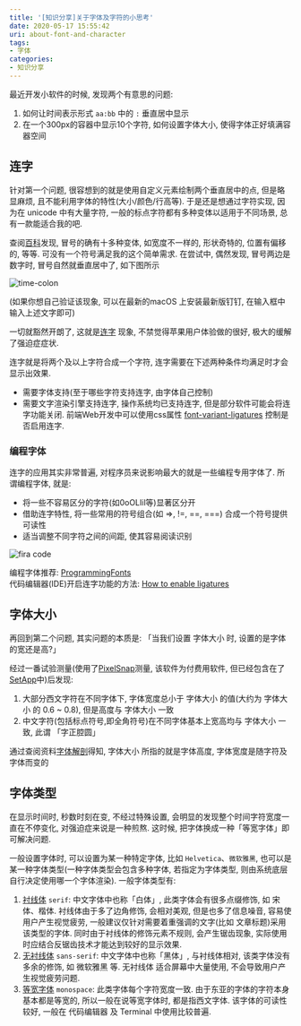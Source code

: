 ```yaml
---
title: '[知识分享]关于字体及字符的小思考'
date: 2020-05-17 15:55:42
uri: about-font-and-character
tags:
- 字体
categories:
- 知识分享
---
```

最近开发小软件的时候, 发现两个有意思的问题:
1. 如何让时间表示形式 `aa:bb` 中的 `:` 垂直居中显示
2. 在一个300px的容器中显示10个字符, 如何设置字体大小, 使得字体正好填满容器空间

## 连字
针对第一个问题, 很容想到的就是使用自定义元素绘制两个垂直居中的点, 但是略显麻烦, 且不能利用字体的特性(大小/颜色/行高等). 于是还是想通过字符实现, 因为在 unicode 中有大量字符, 一般的标点字符都有多种变体以适用于不同场景, 总有一款能适合我的吧. 

查阅[百科](https://en.wikipedia.org/wiki/Colon_(punctuation)#Computing)发现, 冒号的确有十多种变体, 如宽度不一样的, 形状奇特的, 位置有偏移的, 等等. 可没有一个符号满足我的这个简单需求. 在尝试中, 偶然发现, 冒号两边是数字时, 冒号自然就垂直居中了, 如下图所示

![time-colon](https://yqlgmg.bn.files.1drv.com/y4mRDAovIeNXMjZ4D6PHmHqwOw0Yu8WcnbjXSaVHJ7AyvKXFNA47Dh7BbS-0-1H95FfZKWbeZyOXoCakLXn34nI5SMcCDPt-aC17Z4UL4UYcosFJQM6BYMzRvimXKfF9HH78xO5hc4cTAyBznTVDiKHhCCQH_liabO4lc8NanghuZJgBk83TjwcMCuyPziG0yoQ3C0rUCd2uKyDh0eBh-SElg)

(如果你想自己验证该现象, 可以在最新的macOS 上安装最新版钉钉, 在输入框中输入上述文字即可)

一切就豁然开朗了, 这就是[连字](https://zh.wikipedia.org/wiki/%E5%90%88%E5%AD%97) 现象, 不禁觉得苹果用户体验做的很好, 极大的缓解了强迫症症状.

连字就是将两个及以上字符合成一个字符, 连字需要在下述两种条件均满足时才会显示出效果.
* 需要字体支持(至于哪些字符支持连字, 由字体自己控制)
* 需要文字渲染引擎支持连字, 操作系统均已支持连字, 但是部分软件可能会将连字功能关闭. 前端Web开发中可以使用css属性 [font-variant-ligatures](https://developer.mozilla.org/en-US/docs/Web/CSS/font-variant-ligatures) 控制是否启用连字.



### 编程字体
连字的应用其实非常普遍, 对程序员来说影响最大的就是一些编程专用字体了. 所谓编程字体, 就是:
* 将一些不容易区分的字符(如0oOLIil等)显著区分开
* 借助连字特性, 将一些常用的符号组合(如 =>, !=, ==, ===) 合成一个符号提供可读性
* 适当调整不同字符之间的间距, 使其容易阅读识别

![fira code](https://bn1305files.storage.live.com/y4mXcm-u8WWUgw1rDHJZjoBPc6nj3wXvJAO59wIu2ZE4FSCrKfPXAbVittLHpZyiebyqYChqqAo5IrSIUJEfM31jDVsD4U_y4pYLH8Ks3F71M1iwmCef-I-p33yB3tpL7LVoFYXQXsTehfOOXavhZEegnVgF3Vht5d8XQTBEJb9utxijXXWUct0hqbuF4WZe8FlMyFStAmcUF0h6DFzkwsppw/fira-code.svg?psid=1&width=1360&height=2048)


编程字体推荐: [ProgrammingFonts](https://github.com/ProgrammingFonts/ProgrammingFonts)  
代码编辑器(IDE)开启连字功能的方法: [How to enable ligatures](https://github.com/tonsky/FiraCode/wiki)


## 字体大小
再回到第二个问题, 其实问题的本质是: 「当我们设置 字体大小 时, 设置的是字体的宽还是高?」

经过一番试验测量(使用了[PixelSnap](https://getpixelsnap.com/)测量, 该软件为付费用软件, 但已经包含在了[SetApp](https://go.setapp.com/invite/johm1)中)后发现:
1. 大部分西文字符在不同字体下, 字体宽度总小于 字体大小 的值(大约为 字体大小 的 0.6 ~ 0.8), 但是高度与 字体大小 一致
2. 中文字符(包括标点符号,即全角符号)在不同字体基本上宽高均与 字体大小 一致, 此谓 「字正腔圆」

通过查阅资料[字体解剖](https://en.wikipedia.org/wiki/Typeface_anatomy)得知, 字体大小 所指的就是字体高度, 字体宽度是随字符及字体而变的

## 字体类型
在显示时间时, 秒数时刻在变, 不经过特殊设置, 会明显的发现整个时间字符宽度一直在不停变化, 对强迫症来说是一种煎熬. 这时候, 把字体换成一种「等宽字体」即可解决问题.

一般设置字体时, 可以设置为某一种特定字体, 比如 `Helvetica`、`微软雅黑`, 也可以是某一种字体类型(一种字体类型会包含多种字体, 若指定为字体类型, 则由系统底层自行决定使用哪一个字体渲染). 一般字体类型有:
1. [衬线体](https://zh.wikipedia.org/wiki/%E8%A1%AC%E7%BA%BF%E4%BD%93) `serif`: 中文字体中也称「白体」, 此类字体会有很多点缀修饰, 如 宋体、楷体. 衬线体由于多了边角修饰, 会相对美观, 但是也多了信息噪音, 容易使用户产生视觉疲劳, 一般建议仅针对需要着重强调的文字(比如 文章标题)采用该类型的字体. 同时由于衬线体的修饰元素不规则, 会产生锯齿现象, 实际使用时应结合反锯齿技术才能达到较好的显示效果.
2. [无衬线体](https://zh.wikipedia.org/zh-cn/%E6%97%A0%E8%A1%AC%E7%BA%BF%E4%BD%93) `sans-serif`: 中文字体中也称「黑体」, 与衬线体相对, 该类字体没有多余的修饰, 如 微软雅黑 等. 无衬线体 适合屏幕中大量使用, 不会导致用户产生视觉疲劳问题.
3. [等宽字体](https://zh.wikipedia.org/wiki/%E7%AD%89%E5%AE%BD%E5%AD%97%E4%BD%93) `monospace`: 此类字体每个字符宽度一致. 由于东亚的字体的字符本身基本都是等宽的, 所以一般在说等宽字体时, 都是指西文字体. 该字体的可读性较好, 一般在 代码编辑器 及 Terminal 中使用比较普遍.

